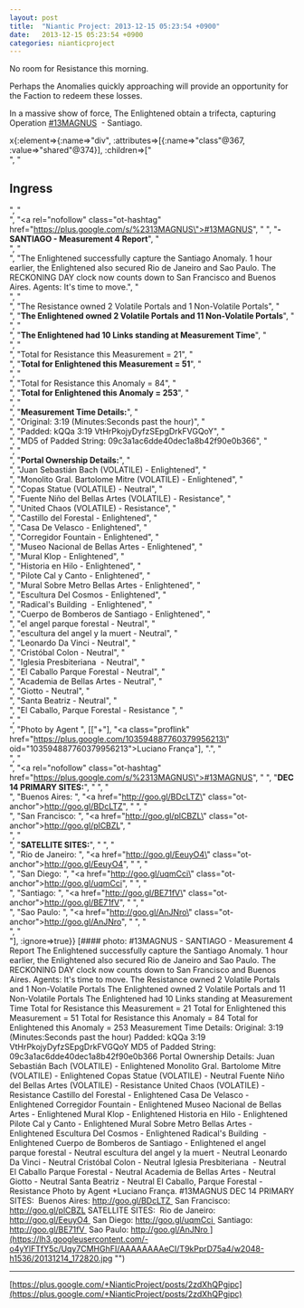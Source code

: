 ```yaml
---
layout: post
title:  "Niantic Project: 2013-12-15 05:23:54 +0900"
date:   2013-12-15 05:23:54 +0900
categories: nianticproject
---
```

No room for Resistance this morning.

Perhaps the Anomalies quickly approaching will provide an opportunity for the Faction to redeem these losses.

In a massive show of force, The Enlightened obtain a trifecta, capturing Operation  [#13MAGNUS](https://plus.google.com/s/%2313MAGNUS "")  - Santiago.

x{:element=>{:name=>"div", :attributes=>[{:name=>"class"@367, :value=>"shared"@374}], :children=>["<br />", "<h2>Ingress</h2>", "<br />", "<a rel=\"nofollow\" class=\"ot-hashtag\" href=\"https://plus.google.com/s/%2313MAGNUS\">#13MAGNUS</a>", " ", "<b>- SANTIAGO - Measurement 4 Report</b>", "<br />", "<br />", "The Enlightened successfully capture the Santiago Anomaly. 1 hour earlier, the Enlightened also secured Rio de Janeiro and Sao Paulo. The RECKONING DAY clock now counts down to San Francisco and Buenos Aires. Agents: It's time to move.", "<br />", "<br />", "The Resistance owned 2 Volatile Portals and 1 Non-Volatile Portals", "<br />", "<b>The Enlightened owned 2 Volatile Portals and 11 Non-Volatile Portals</b>", "<br />", "<br />", "<b>The Enlightened had 10 Links standing at Measurement Time</b>", "<br />", "<br />", "Total for Resistance this Measurement = 21", "<br />", "<b>Total for Enlightened this Measurement = 51</b>", "<br />", "<br />", "Total for Resistance this Anomaly = 84", "<br />", "<b>Total for Enlightened this Anomaly = 253</b>", "<br />", "<br />", "<b>Measurement Time Details:</b>", "<br />", "Original: 3:19 (Minutes:Seconds past the hour)", "<br />", "Padded: kQQa 3:19 VtHrPkojyDyfzSEpgDrkFVGQoY", "<br />", "MD5 of Padded String: 09c3a1ac6dde40dec1a8b42f90e0b366", "<br />", "<br />", "<b>Portal Ownership Details:</b>", "<br />", "Juan Sebastián Bach (VOLATILE) - Enlightened", "<br />", "Monolito Gral. Bartolome Mitre (VOLATILE) - Enlightened", "<br />", "Copas Statue (VOLATILE) - Neutral", "<br />", "Fuente Niño del Bellas Artes (VOLATILE) - Resistance", "<br />", "United Chaos (VOLATILE) - Resistance", "<br />", "Castillo del Forestal - Enlightened", "<br />", "Casa De Velasco - Enlightened", "<br />", "Corregidor Fountain - Enlightened", "<br />", "Museo Nacional de Bellas Artes - Enlightened", "<br />", "Mural Klop - Enlightened", "<br />", "Historia en Hilo - Enlightened", "<br />", "Pilote Cal y Canto - Enlightened", "<br />", "Mural Sobre Metro Bellas Artes - Enlightened", "<br />", "Escultura Del Cosmos - Enlightened", "<br />", "Radical's Building  - Enlightened", "<br />", "Cuerpo de Bomberos de Santiago - Enlightened", "<br />", "el angel parque forestal - Neutral", "<br />", "escultura del angel y la muert - Neutral", "<br />", "Leonardo Da Vinci - Neutral", "<br />", "Cristóbal Colon - Neutral", "<br />", "Iglesia Presbiteriana  - Neutral", "<br />", "El Caballo Parque Forestal - Neutral", "<br />", "Academia de Bellas Artes - Neutral", "<br />", "Giotto - Neutral", "<br />", "Santa Beatriz - Neutral", "<br />", "El Caballo, Parque Forestal - Resistance ", "<br />", "<br />", "Photo by Agent ", [["+"], "<a class=\"proflink\" href=\"https://plus.google.com/103594887760379956213\" oid=\"103594887760379956213\">Luciano França</a>"], ".", "<br />", "<br />", "<a rel=\"nofollow\" class=\"ot-hashtag\" href=\"https://plus.google.com/s/%2313MAGNUS\">#13MAGNUS</a>", " ", "<b>DEC 14 PRIMARY SITES:</b>", " ", "<br />", "Buenos Aires: ", "<a href=\"http://goo.gl/BDcLTZ\" class=\"ot-anchor\">http://goo.gl/BDcLTZ</a>", " ", "<br />", "San Francisco: ", "<a href=\"http://goo.gl/plCBZL\" class=\"ot-anchor\">http://goo.gl/plCBZL</a>", "<br />", "<br />", "<b>SATELLITE SITES:</b>", " ", "<br />", "Rio de Janeiro: ", "<a href=\"http://goo.gl/EeuyO4\" class=\"ot-anchor\">http://goo.gl/EeuyO4</a>", " ", "<br />", "San Diego: ", "<a href=\"http://goo.gl/uqmCci\" class=\"ot-anchor\">http://goo.gl/uqmCci</a>", " ", "<br />", "Santiago: ", "<a href=\"http://goo.gl/BE71fV\" class=\"ot-anchor\">http://goo.gl/BE71fV</a>", " ", "<br />", "Sao Paulo: ", "<a href=\"http://goo.gl/AnJNro\" class=\"ot-anchor\">http://goo.gl/AnJNro</a>", " ", "<br />", "<br />"], :ignore=>true}}
[#### photo: #13MAGNUS - SANTIAGO - Measurement 4 Report
The Enlightened successfully capture the Santiago Anomaly. 1 hour earlier, the Enlightened also secured Rio de Janeiro and Sao Paulo. The RECKONING DAY clock now counts down to San Francisco and Buenos Aires. Agents: It's time to move.
The Resistance owned 2 Volatile Portals and 1 Non-Volatile Portals
The Enlightened owned 2 Volatile Portals and 11 Non-Volatile Portals
The Enlightened had 10 Links standing at Measurement Time
Total for Resistance this Measurement = 21
Total for Enlightened this Measurement = 51
Total for Resistance this Anomaly = 84
Total for Enlightened this Anomaly = 253
Measurement Time Details:
Original: 3:19 (Minutes:Seconds past the hour)
Padded: kQQa 3:19 VtHrPkojyDyfzSEpgDrkFVGQoY
MD5 of Padded String: 09c3a1ac6dde40dec1a8b42f90e0b366
Portal Ownership Details:
Juan Sebastián Bach (VOLATILE) - Enlightened
Monolito Gral. Bartolome Mitre (VOLATILE) - Enlightened
Copas Statue (VOLATILE) - Neutral
Fuente Niño del Bellas Artes (VOLATILE) - Resistance
United Chaos (VOLATILE) - Resistance
Castillo del Forestal - Enlightened
Casa De Velasco - Enlightened
Corregidor Fountain - Enlightened
Museo Nacional de Bellas Artes - Enlightened
Mural Klop - Enlightened
Historia en Hilo - Enlightened
Pilote Cal y Canto - Enlightened
Mural Sobre Metro Bellas Artes - Enlightened
Escultura Del Cosmos - Enlightened
Radical's Building  - Enlightened
Cuerpo de Bomberos de Santiago - Enlightened
el angel parque forestal - Neutral
escultura del angel y la muert - Neutral
Leonardo Da Vinci - Neutral
Cristóbal Colon - Neutral
Iglesia Presbiteriana  - Neutral
El Caballo Parque Forestal - Neutral
Academia de Bellas Artes - Neutral
Giotto - Neutral
Santa Beatriz - Neutral
El Caballo, Parque Forestal - Resistance
Photo by Agent +Luciano França.
#13MAGNUS DEC 14 PRIMARY SITES: 
Buenos Aires: http://goo.gl/BDcLTZ 
San Francisco: http://goo.gl/plCBZL
SATELLITE SITES: 
Rio de Janeiro: http://goo.gl/EeuyO4 
San Diego: http://goo.gl/uqmCci 
Santiago: http://goo.gl/BE71fV 
Sao Paulo: http://goo.gl/AnJNro ](https://lh3.googleusercontent.com/-o4yYlFTfY5c/Uqy7CMHGhFI/AAAAAAAAeCI/T9kPprD75a4/w2048-h1536/20131214_172820.jpg "")
- - -
[https://plus.google.com/+NianticProject/posts/2zdXhQPgipc](https://plus.google.com/+NianticProject/posts/2zdXhQPgipc)
